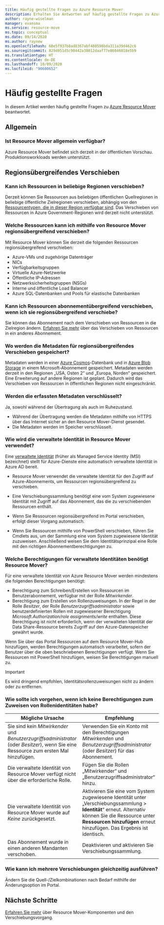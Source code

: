 ```yaml
---
title: Häufig gestellte Fragen zu Azure Resource Mover
description: Erhalten Sie Antworten auf häufig gestellte Fragen zu Azure Resource Mover.
author: rayne-wiselman
manager: evansma
ms.service: resource-move
ms.topic: conceptual
ms.date: 09/14/2020
ms.author: raynew
ms.openlocfilehash: 68e5f937b8ad8367abf488598bda311a39d462c6
ms.sourcegitcommit: 829d951d5c90442a38012daaf77e86046018e5b9
ms.translationtype: HT
ms.contentlocale: de-DE
ms.lasthandoff: 10/09/2020
ms.locfileid: "90600652"
---
```

# <a name="common-questions"></a>Häufig gestellte Fragen

In diesem Artikel werden häufig gestellte Fragen zu [Azure Resource Mover](overview.md) beantwortet.

## <a name="general"></a>Allgemein

### <a name="is-resource-mover-generally-available"></a>Ist Resource Mover allgemein verfügbar?

Azure Resource Mover befindet sich derzeit in der öffentlichen Vorschau. Produktionsworkloads werden unterstützt.



## <a name="moving-across-regions"></a>Regionsübergreifendes Verschieben

### <a name="can-i-move-resources-across-any-regions"></a>Kann ich Ressourcen in beliebige Regionen verschieben?

Derzeit können Sie Ressourcen aus beliebigen öffentlichen Quellregionen in beliebige öffentliche Zielregionen verschieben, abhängig von den [Ressourcentypen, die in dieser Region verfügbar sind](https://azure.microsoft.com/global-infrastructure/services/). Das Verschieben von Ressourcen in Azure Government-Regionen wird derzeit nicht unterstützt.

### <a name="what-resources-can-i-move-across-regions-using-resource-mover"></a>Welche Ressourcen kann ich mithilfe von Resource Mover regionsübergreifend verschieben?

Mit Resource Mover können Sie derzeit die folgenden Ressourcen regionsübergreifend verschieben:

- Azure-VMs und zugehörige Datenträger
- NICs
- Verfügbarkeitsgruppen 
- Virtuelle Azure-Netzwerke 
- Öffentliche IP-Adressen
- Netzwerksicherheitsgruppen (NSGs)
- Interne und öffentliche Load Balancer 
- Azure SQL-Datenbanken und Pools für elastische Datenbanken


### <a name="can-i-move-resources-across-subscriptions-when-i-move-them-across-regions"></a>Kann ich Ressourcen abonnementübergreifend verschieben, wenn ich sie regionsübergreifend verschiebe?

Sie können das Abonnement nach dem Verschieben von Ressourcen in die Zielregion ändern. [Erfahren Sie mehr](../azure-resource-manager/management/move-resource-group-and-subscription.md) über das Verschieben von Ressourcen in ein anderes Abonnement. 

### <a name="where-is-the-metadata-for-moving-across-regions-stored"></a>Wo werden die Metadaten für regionsübergreifendes Verschieben gespeichert?

Metadaten werden in einer [Azure Cosmos](../cosmos-db/database-encryption-at-rest.md)-Datenbank und in [Azure Blob Storage](../storage/common/storage-service-encryption.md) in einem Microsoft-Abonnement gespeichert. Metadaten werden derzeit in den Regionen „USA, Osten 2“ und „Europa, Norden“ gespeichert. Eine Erweiterung auf andere Regionen ist geplant. Dadurch wird das Verschieben von Ressourcen in öffentlichen Regionen nicht eingeschränkt.

### <a name="is-the-collected-metadata-encrypted"></a>Werden die erfassten Metadaten verschlüsselt?

Ja, sowohl während der Übertragung als auch im Ruhezustand.
- Während der Übertragung werden die Metadaten mithilfe von HTTPS über das Internet sicher an den Resource Mover-Dienst gesendet.
- Die Metadaten werden im Speicher verschlüsselt.

### <a name="how-is-managed-identity-used-in-resource-mover"></a>Wie wird die verwaltete Identität in Resource Mover verwendet?

Eine [verwaltete Identität](../active-directory/managed-identities-azure-resources/overview.md) (früher als Managed Service Identity (MSI) bezeichnet) stellt für Azure-Dienste eine automatisch verwaltete Identität in Azure AD bereit.
- Resource Mover verwendet die verwaltete Identität für den Zugriff auf Azure-Abonnements, um Ressourcen regionsübergreifend zu verschieben.
- Eine Verschiebungssammlung benötigt eine vom System zugewiesene Identität mit Zugriff auf das Abonnement, das die zu verschiebenden Ressourcen enthält.

- Wenn Sie Ressourcen regionsübergreifend im Portal verschieben, erfolgt dieser Vorgang automatisch.
- Wenn Sie Ressourcen mithilfe von PowerShell verschieben, führen Sie Cmdlets aus, um der Sammlung eine vom System zugewiesene Identität zuzuweisen. Anschließend weisen Sie dem Identitätsprinzipal eine Rolle mit den richtigen Abonnementberechtigungen zu. 

### <a name="what-managed-identity-permissions-does-resource-mover-need"></a>Welche Berechtigungen für verwaltete Identitäten benötigt Resource Mover?

Für eine verwaltete Identität von Azure Resource Mover werden mindestens die folgenden Berechtigungen benötigt: 

- Berechtigung zum Schreiben/Erstellen von Ressourcen im Benutzerabonnement, verfügbar mit der Rolle *Mitwirkender*. 
- Berechtigung zum Erstellen von Rollenzuweisungen. In der Regel in der Rolle *Besitzer*, der Rolle *Benutzerzugriffsadministrator* sowie benutzerdefinierten Rollen mit zugewiesener Berechtigung *Microsoft.Authorization/role assignments/write* enthalten. Diese Berechtigung ist nicht erforderlich, wenn der verwalteten Identität der Data Share-Ressource bereits Zugriff auf den Azure-Datenspeicher gewährt wurde. 
 
Wenn Sie über das Portal Ressourcen auf dem Resource Mover-Hub hinzufügen, werden Berechtigungen automatisch verarbeitet, sofern der Benutzer über die oben beschriebenen Berechtigungen verfügt. Wenn Sie Ressourcen mit PowerShell hinzufügen, weisen Sie Berechtigungen manuell zu.

> [!IMPORTANT]
> Es wird dringend empfohlen, Identitätsrollenzuweisungen nicht zu ändern oder zu entfernen. 

### <a name="what-should-i-do-if-i-dont-have-permissions-to-assign-role-identity"></a>Wie sollte ich vorgehen, wenn ich keine Berechtigungen zum Zuweisen von Rollenidentitäten habe?

**Mögliche Ursache** | **Empfehlung**
--- | ---
Sie sind kein *Mitwirkender* und *Benutzerzugriffsadministrator* (oder *Besitzer*), wenn Sie eine Ressource zum ersten Mal hinzufügen. | Verwenden Sie ein Konto mit den Berechtigungen *Mitwirkenden* und *Benutzerzugriffsadministrator* (oder *Besitzer*) für das Abonnement.
Die verwaltete Identität von Resource Mover verfügt nicht über die erforderliche Rolle. | Fügen Sie die Rollen „Mitwirkender“ und „Benutzerzugriffsadministrator“ hinzu.
Die verwaltete Identität von Resource Mover wurde auf *Keine* zurückgesetzt. | Aktivieren Sie eine vom System zugewiesene Identität unter „Verschiebungssammlung > **Identität**“ erneut. Alternativ können Sie die Ressource unter **Ressourcen hinzufügen** erneut hinzufügen. Das Ergebnis ist identisch.  
Das Abonnement wurde in einen anderen Mandanten verschoben. | Deaktivieren und aktivieren Sie Verschiebungssammlung.

### <a name="how-can-i-do-multiple-moves-together"></a>Wie kann ich mehrere Verschiebungen gleichzeitig ausführen?

Ändern Sie die Quell-/Zielkombinationen nach Bedarf mithilfe der Änderungsoption im Portal.

## <a name="next-steps"></a>Nächste Schritte

[Erfahren Sie mehr](about-move-process.md) über Resource Mover-Komponenten und den Verschiebungsvorgang.
